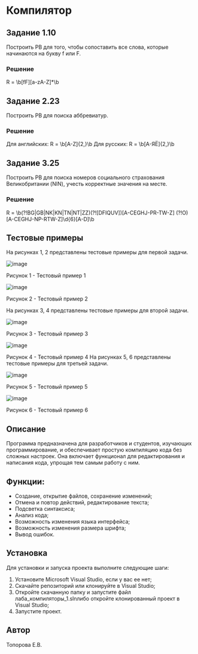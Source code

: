 # Компилятор

## Задание 1.10
Построить РВ для того, чтобы сопоставить все слова, которые начинаются на букву f или F.
### Решение
R = \b[fF][a-zA-Z]*\b
## Задание 2.23
Построить РВ для поиска аббревиатур.
### Решение
Для английских: R = \b[A-Z]{2,}\b
Для русских: R = \b[А-ЯЁ]{2,}\b
## Задание 3.25
Построить РВ для поиска номеров социального страхования Великобритании (NIN), учесть корректные значения на месте.
### Решение
R = \\b(?!BG|GB|NK|KN|TN|NT|ZZ)(?![DFIQUV])[A-CEGHJ-PR-TW-Z] (?!O)[A-CEGHJ-NP-RTW-Z]\\d{6}[A-D]\\b

 ## Тестовые примеры
 На рисунках 1, 2 представлены тестовые примеры для первой задачи.
 
![image](https://github.com/user-attachments/assets/5803d83d-b3fc-411f-8a9d-efbba7e757d4)


Рисунок 1 - Тестовый пример 1


![image](https://github.com/user-attachments/assets/4ed1b777-98a4-4ac3-8f46-8afa8c4c4bf8)


Рисунок 2 - Тестовый пример 2

 На рисунках 3, 4 представлены тестовые примеры для второй задачи.


![image](https://github.com/user-attachments/assets/1fcaa7fd-7825-468d-9286-b1f08f1a5531)


Рисунок 3 - Тестовый пример 3


![image](https://github.com/user-attachments/assets/82cca9c7-daf7-4b5b-b3ae-39567abfe8d7)


Рисунок 4 - Тестовый пример 4
 На рисунках 5, 6 представлены тестовые примеры для третьей задачи.


![image](https://github.com/user-attachments/assets/fbc46b63-19eb-4461-ba11-f9bd6345cb56)


Рисунок 5 - Тестовый пример 5


![image](https://github.com/user-attachments/assets/cf964fb9-4654-4b99-93ce-fc6c78468e73)


Рисунок 6 - Тестовый пример 6

## Описание
Программа предназначена для разработчиков и студентов, изучающих программирование, и обеспечивает простую 
компиляцию кода без сложных настроек. Она включает функционал для редактирования и написания кода, упрощая тем самым 
работу с ним.

## Функции:
- Создание, открытие файлов, сохранение изменений;
- Отмена и повтор действий, редактирование текста;
- Подсветка синтаксиса;
- Анализ кода;
- Возможность изменения языка интерфейса;
- Возможность изменения размера шрифта;
- Вывод ошибок.

## Установка
Для установки и запуска проекта выполните следующие шаги:

1. Установите Microsoft Visual Studio, если у вас ее нет;
2. Скачайте репозиторий или клонируйте в Visual Studio;
3. Откройте скачанную папку и запустите файл лаба_компиляторы_1.slnлибо откройте клонированный проект в Visual Studio;
4. Запустите проект.

## Автор
Топорова Е.В.
